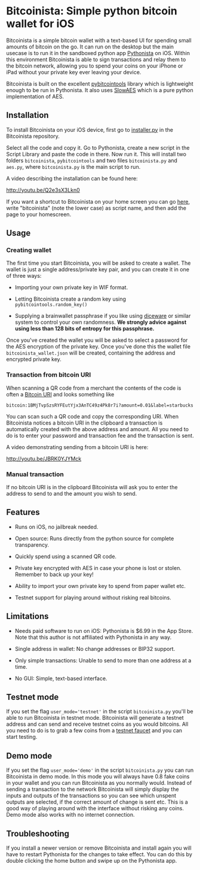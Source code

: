 # Bitcoinista: Simple python bitcoin wallet for iOS #

Bitcoinista is a simple bitcoin wallet with a text-based UI for spending small
amounts of bitcoin on the go. It can run on the desktop but the main usecase is
to run it in the sandboxed python app [Pythonista][] on iOS. Within this
environment Bitcoinista is able to sign transactions and relay them to the
bitcoin network, allowing you to spend your coins on your iPhone or iPad without
your private key ever leaving your device.

Bitcoinista is built on the excellent [pybitcointools][] library which is
lightweight enough to be run in Pythonista. It also uses [SlowAES][] which is a
pure python implementation of AES.

## Installation ##

To install Bitcoinista on your iOS device, first go to [installer.py][inst] in
the Bitcoinista repository.

Select all the code and copy it. Go to Pythonista, create a new script in the
Script Library and paste the code in there. Now run it. This will install two
folders `bitcoinista`, `pybitcointools` and two files `bitcoinista.py` and
`aes.py`, where `bitcoinista.py` is the main script to run.

A video describing the installation can be found here:

<http://youtu.be/Q2e3sX3Lkn0>

If you want a shortcut to Bitcoinista on your home screen you can go
[here][omzicon], write "bitcoinista" (note the lower case) as script name, and
then add the page to your homescreen.

## Usage ##

### Creating wallet ###

The first time you start Bitcoinista, you will be asked to create a wallet. The
wallet is just a single address/private key pair, and you can create it in one
of three ways:

* Importing your own private key in WIF format.

* Letting Bitcoinista create a random key using `pybitcointools.random_key()`

* Supplying a brainwallet passphrase if you like using [diceware][] or
  similar system to control your own randomness. **We strongly advice
  against using less than 128 bits of entropy for this passphrase.**

Once you've created the wallet you will be asked to select a password
for the AES encryption of the private key. Once you've done this the
wallet file `bitcoinista_wallet.json` will be created, containing the
address and encrypted private key.

### Transaction from bitcoin URI ###

When scanning a QR code from a merchant the contents of the code is
often a [Bitcoin URI][btcuri] and looks something like

    bitcoin:1BMjTvpSzsRYFEutYjx3AnTC49z4Pk8r7i?amount=0.01&label=starbucks

You can scan such a QR code and copy the corresponding URI. When
Bitcoinista notices a bitcoin URI in the clipboard a transaction is
automatically created with the above address and amount. All you need
to do is to enter your password and transaction fee and the
transaction is sent.

A video demonstrating sending from a bitcoin URI is here:

<http://youtu.be/JBRK0YJYMck>

### Manual transaction ###

If no bitcoin URI is in the clipboard Bitcoinista will ask you to
enter the address to send to and the amount you wish to send.

## Features ##

* Runs on iOS, no jailbreak needed.

* Open source: Runs directly from the python source for complete
  transparency.

* Quickly spend using a scanned QR code.

* Private key encrypted with AES in case your phone is lost or
  stolen. Remember to back up your key!

* Ability to import your own private key to spend from paper wallet
  etc.

* Testnet support for playing around without risking real bitcoins.

## Limitations ##

* Needs paid software to run on iOS: Pythonista is $6.99 in the App
  Store. Note that this author is not affiliated with Pythonista in
  any way.

* Single address in wallet: No change addresses or BIP32 support.

* Only simple transactions: Unable to send to more than one address at
  a time.

* No GUI: Simple, text-based interface.

## Testnet mode ##

If you set the flag `user_mode='testnet'` in the script
`bitcoinista.py` you'll be able to run Bitcoinista in testnet
mode. Bitcoinista will generate a testnet address and can send and
receive testnet coins as you would bitcoins. All you need to do is to
grab a few coins from a [testnet faucet][testfaucet] and you can start
testing.

## Demo mode ##

If you set the flag `user_mode='demo'` in the script `bitcoinista.py`
you can run Bitcoinista in demo mode. In this mode you will always
have 0.8 fake coins in your wallet and you can run Bitcoinista as you
normally would. Instead of sending a transaction to the network
Bitcoinista will simply display the inputs and outputs of the
transactions so you can see which unspent outputs are selected, if the
correct amount of change is sent etc. This is a good way of playing
around with the interface without risking any coins. Demo mode also
works with no internet connection.

## Troubleshooting ##

If you install a newer version or remove Bitcoinista and install again
you will have to restart Pythonista for the changes to take effect.
You can do this by double clicking the home button and swipe up on the
Pythonista app.


[btcuri]: https://github.com/bitcoin/bips/blob/master/bip-0021.mediawiki
[omzicon]: http://omz-software.com/pythonista/shortcut/
[pybitcointools]: https://github.com/vbuterin/pybitcointools
[pythonista]: http://www.omz-software.de/pythonista/
[slowaes]: https://code.google.com/p/slowaes/
[diceware]: http://world.std.com/~reinhold/diceware.html
[inst]: https://github.com/christianlundkvist/bitcoinista/blob/master/installer.py
[testfaucet]: http://tpfaucet.appspot.com
